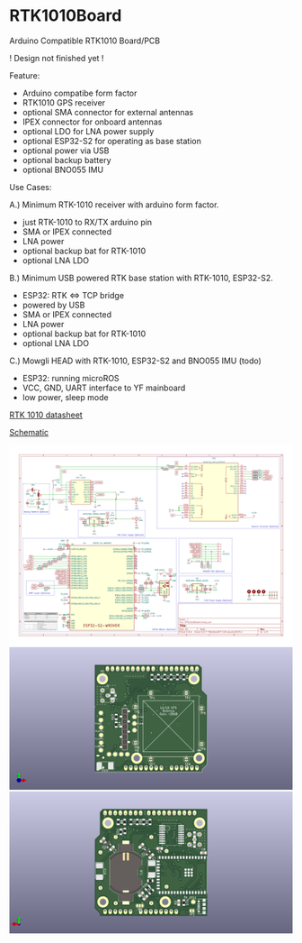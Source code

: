 # RTK1010Board
Arduino Compatible RTK1010 Board/PCB

! Design not finished yet !

Feature:

* Arduino compatibe form factor
* RTK1010 GPS receiver
* optional SMA connector for external antennas
* IPEX connector for onboard antennas
* optional LDO for LNA power supply
* optional ESP32-S2 for operating as base station
* optional power via USB
* optional backup battery
* optional BNO055 IMU

Use Cases:

A.) Minimum RTK-1010 receiver with arduino form factor. 
* just RTK-1010 to RX/TX arduino pin
* SMA or IPEX connected
* LNA power
* optional backup bat for RTK-1010
* optional LNA LDO

B.) Minimum USB powered RTK base station with RTK-1010, ESP32-S2.  
* ESP32: RTK <=> TCP bridge
* powered by USB
* SMA or IPEX connected
* LNA power
* optional backup bat for RTK-1010
* optional LNA LDO

C.) Mowgli HEAD with RTK-1010, ESP32-S2 and BNO055 IMU (todo)
* ESP32: running microROS
* VCC, GND, UART interface to YF mainboard
* low power, sleep mode

[RTK 1010 datasheet](https://www.locosystech.com/Templates/att/RTK-1010_datasheet_v0.7.pdf)

[Schematic](RTK1010Board.pdf)

![alt text](RTK1010Board.svg)
![alt text](images/RTK1010Board_3D_F.png)
![alt text](images/RTK1010Board_3D_B.png)
